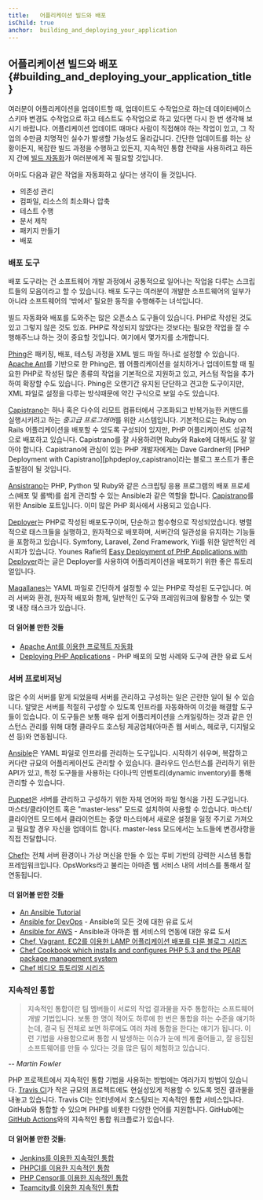 ```yaml
---
title:   어플리케이션 빌드와 배포
isChild: true
anchor:  building_and_deploying_your_application
---
```


## 어플리케이션 빌드와 배포 {#building_and_deploying_your_application_title}

여러분이 어플리케이션을 업데이트할 때, 업데이트도 수작업으로 하는데 데이터베이스 스키마 변경도 수작업으로 하고
테스트도 수작업으로 하고 있다면 다시 한 번 생각해 보시기 바랍니다. 어플리케이션 업데이트 때마다 사람이 직접해야 하는
작업이 있고, 그 작업의 수만큼 치명적인 실수가 발생할 가능성도 올라갑니다. 간단한 업데이트를 하는 상황이든지, 복잡한
빌드 과정을 수행하고 있든지, 지속적인 통합 전략을 사용하려고 하든지 간에 [빌드 자동화][buildautomation]가 여러분에게
꼭 필요할 것입니다.

아마도 다음과 같은 작업을 자동화하고 싶다는 생각이 들 것입니다.

* 의존성 관리
* 컴파일, 리소스의 최소화나 압축
* 테스트 수행
* 문서 제작
* 패키지 만들기
* 배포

### 배포 도구

배포 도구라는 건 소프트웨어 개발 과정에서 공통적으로 일어나는 작업을 다루는 스크립트들의 모음이라고 할 수 있습니다. 배포 도구는 여러분이 개발한 소프트웨어의 일부가 아니라 소프트웨어의 '밖에서' 필요한 동작을 수행해주는 녀석입니다.

빌드 자동화와 배포를 도와주는 많은 오픈소스 도구들이 있습니다. PHP로 작성된 것도 있고 그렇지 않은 것도 있죠. PHP로 작성되지 않았다는 것보다는 필요한 작업을 잘 수행해주느냐 하는 것이 중요할 것입니다. 여기에서 몇가지를 소개합니다.

[Phing]은 패키징, 배포, 테스팅 과정을 XML 빌드 파일 하나로 설정할 수 있습니다. [Apache Ant]를 기반으로 한 Phing은, 웹 어플리케이션을 설치하거나 업데이트할 때 필요한 PHP로 작성된 많은 종류의 작업을 기본적으로 지원하고 있고, 커스텀 작업을 추가하여 확장할 수도 있습니다. Phing은 오랜기간 유지된 단단하고 견고한 도구이지만, XML 파일로 설정을 다루는 방식때문에 약간 구식으로 보일 수도 있습니다.

[Capistrano]는 하나 혹은 다수의 리모트 컴퓨터에서 구조화되고 반복가능한 커맨드를 실행시키려고 하는 *중고급 프로그래머*를 위한 시스템입니다. 기본적으로는 Ruby on Rails 어플리케이션을 배포할 수 있도록 구성되어 있지만, PHP 어플리케이션도 성공적으로 배포하고 있습니다. Capistrano를 잘 사용하려면 Ruby와 Rake에 대해서도 잘 알아야 합니다. Capistrano에 관심이 있는 PHP 개발자에게는 Dave Gardner의 [PHP Deployment with Capistrano][phpdeploy_capistrano]라는 블로그 포스트가 좋은 출발점이 될 것입니다.

[Ansistrano]는 PHP, Python 및 Ruby와 같은 스크립팅 응용 프로그램의 배포 프로세스(배포 및 롤백)를 쉽게 관리할 수 있는 Ansible과 같은 역할을 합니다. [Capistrano]를 위한 Ansible 포트입니다. 이미 많은 PHP 회사에서 사용되고 있습니다.

[Deployer]는 PHP로 작성된 배포도구이며, 단순하고 함수형으로 작성되었습니다. 병렬적으로 태스크들을 실행하고, 원자적으로 배포하며, 서버간의 일관성을 유지하는 기능들을 포함하고 있습니다. Symfony, Laravel, Zend Framework, Yii를 위한 일반적인 레시피가 있습니다. Younes Rafie의 [Easy Deployment of PHP Applications with Deployer][phpdeploy_deployer]라는 글은 Deployer를 사용하여 어플리케이션을 배포하기 위한 좋은 튜토리얼입니다.

[Magallanes]는 YAML 파일로 간단하게 설정할 수 있는 PHP로 작성된 도구입니다. 여러 서버와 환경, 원자적 배포와 함께, 일반적인 도구와 프레임워크에 활용할 수 있는 몇몇 내장 태스크가 있습니다.

#### 더 읽어볼 만한 것들

* [Apache Ant를 이용한 프로젝트 자동화][apache_ant_tutorial]
* [Deploying PHP Applications][deploying_php_applications] - PHP 배포의 모범 사례와 도구에 관한 유료 도서

### 서버 프로비저닝

많은 수의 서버를 맡게 되었을때 서버를 관리하고 구성하는 일은 곤란한 일이 될 수 있습니다. 알맞은 서버를 적절히 구성할 수 있도록 인프라를 자동화하여 이것을 해결할 도구들이 있습니다. 이 도구들은 보통 매우 쉽게 어플리케이션을 스캐일링하는 것과 같은 인스턴스 관리를 위해 대형 클라우드 호스팅 제공업체(아마존 웹 서비스, 헤로쿠, 디지털오션 등)와 연동됩니다.

[Ansible]은 YAML 파일로 인프라를 관리하는 도구입니다. 시작하기 쉬우며, 복잡하고 커다란 규묘의 어플리케이션도 관리할 수 있습니다. 클라우드 인스턴스를 관리하기 위한 API가 있고, 특정 도구들을 사용하는 다이나믹 인벤토리(dynamic inventory)를 통해 관리할 수 있습니다.

[Puppet]은 서버를 관리하고 구성하기 위한 자체 언어와 파일 형식을 가진 도구입니다. 마스터/클라이언트 혹은 "master-less" 모드로 설치하여 사용할 수 있습니다. 마스터/클라이언트 모드에서 클라이언트는 중앙 마스터에서 새로운 설정을 일정 주기로 가져오고 필요할 경우 자신을 업데이트 합니다. master-less 모드에서는 노드들에 변경사항을 직접 전달합니다.

[Chef]는 전체 서버 환경이나 가상 머신을 만들 수 있는 루비 기반의 강력한 시스템 통합 프레임워크입니다. OpsWorks라고 불리는 아마존 웹 서비스 내의 서비스를 통해서 잘 연동됩니다.

#### 더 읽어볼 만한 것들

* [An Ansible Tutorial][an_ansible_tutorial]
* [Ansible for DevOps][ansible_for_devops] - Ansible의 모든 것에 대한 유료 도서
* [Ansible for AWS][ansible_for_aws] - Ansible과 아마존 웹 서비스의 연동에 대한 유료 도서
* [Chef, Vagrant, EC2를 이용한 LAMP 어플리케이션 배포를 다룬 블로그 시리즈][chef_vagrant_and_ec2]
* [Chef Cookbook which installs and configures PHP 5.3 and the PEAR package management system][Chef_cookbook]
* [Chef 비디오 튜토리얼 시리즈][Chef_tutorial]

### 지속적인 통합

> 지속적인 통합이란 팀 멤버들이 서로의 작업 결과물을 자주 통합하는 소프트웨어 개발 기법입니다. 보통 한 명이 적어도
> 하루에 한 번은 통합을 하는 수준을 얘기하는데, 결국 팀 전체로 보면 하루에도 여러 차례 통합을 한다는 얘기가 됩니다.
> 이런 기법을 사용함으로써 통합 시 발생하는 이슈가 눈에 띄게 줄어들고, 잘 응집된 소프트웨어를 만들 수 있다는 것을 많은
> 팀이 체험하고 있습니다.

*-- Martin Fowler*

PHP 프로젝트에서 지속적인 통합 기법을 사용하는 방법에는 여러가지 방법이 있습니다. [Travis CI]가 작은 규모의
프로젝트에도 현실성있게 적용할 수 있도록 멋진 결과물을 내놓고 있습니다. Travis CI는 인터넷에서 호스팅되는 지속적인 통합 서비스입니다.
GitHub와 통합할 수 있으며 PHP를 비롯한 다양한 언어를 지원합니다.
GitHub에는 [GitHub Actions][github_actions]와의 지속적인 통합 워크플로가 있습니다.

#### 더 읽어볼 만한 것들:

* [Jenkins를 이용한 지속적인 통합][Jenkins]
* [PHPCI를 이용한 지속적인 통합][PHPCI]
* [PHP Censor를 이용한 지속적인 통합][PHP Censor]
* [Teamcity를 이용한 지속적인 통합][Teamcity]

[buildautomation]: https://wikipedia.org/wiki/Build_automation
[Phing]: https://www.phing.info/
[Apache Ant]: https://ant.apache.org/
[Capistrano]: https://capistranorb.com/
[Ansistrano]: https://ansistrano.com
[phpdeploy_deployer]: https://www.sitepoint.com/deploying-php-applications-with-deployer/
[Chef]: https://www.chef.io/
[chef_vagrant_and_ec2]: https://web.archive.org/web/20190307220000/http://www.jasongrimes.org/2012/06/managing-lamp-environments-with-chef-vagrant-and-ec2-1-of-3/
[Chef_cookbook]: https://github.com/sous-chefs/php
[Chef_tutorial]: https://www.youtube.com/playlist?list=PL11cZfNdwNyNYcpntVe6js-prb80LBZuc
[apache_ant_tutorial]: https://code.tutsplus.com/tutorials/automate-your-projects-with-apache-ant--net-18595
[Travis CI]: https://www.travis-ci.com/
[Jenkins]: https://jenkins.io/
[PHPCI]: https://github.com/dancryer/phpci
[PHP Censor]: https://github.com/php-censor/php-censor
[Teamcity]: https://www.jetbrains.com/teamcity/
[Deployer]: https://deployer.org/
[Magallanes]: https://www.magephp.com/
[deploying_php_applications]: https://deployingphpapplications.com/
[Ansible]: https://www.ansible.com/
[Puppet]: https://puppet.com/
[ansible_for_devops]: https://leanpub.com/ansible-for-devops
[ansible_for_aws]: https://leanpub.com/ansible-for-aws
[an_ansible_tutorial]: https://serversforhackers.com/an-ansible-tutorial
[github_actions]: https://docs.github.com/en/actions
